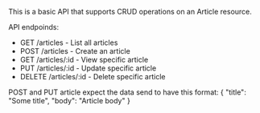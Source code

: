 This is a basic API that supports CRUD operations on an Article resource.

API endpoinds:
* GET /articles - List all articles
* POST /articles - Create an article
* GET /articles/:id - View specific article
* PUT /articles/:id - Update specific article
* DELETE /articles/:id - Delete specific article

POST and PUT article expect the data send to have this format:
{
    "title": "Some title",
    "body": "Article body"
}
